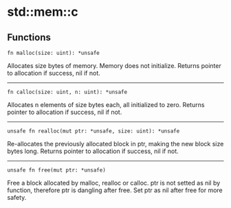 # std::mem::c
## Functions
```jule
fn malloc(size: uint): *unsafe
```
Allocates size bytes of memory. Memory does not initialize. Returns pointer to allocation if success, nil if not.

---

```jule
fn calloc(size: uint, n: uint): *unsafe
```
Allocates n elements of size bytes each, all initialized to zero. Returns pointer to allocation if success, nil if not.

---

```jule
unsafe fn realloc(mut ptr: *unsafe, size: uint): *unsafe
```
Re-allocates the previously allocated block in ptr, making the new block size bytes long. Returns pointer to allocation if success, nil if not.

---

```jule
unsafe fn free(mut ptr: *unsafe)
```
Free a block allocated by malloc, realloc or calloc. ptr is not setted as nil by function, therefore ptr is dangling after free. Set ptr as nil after free for more safety. 